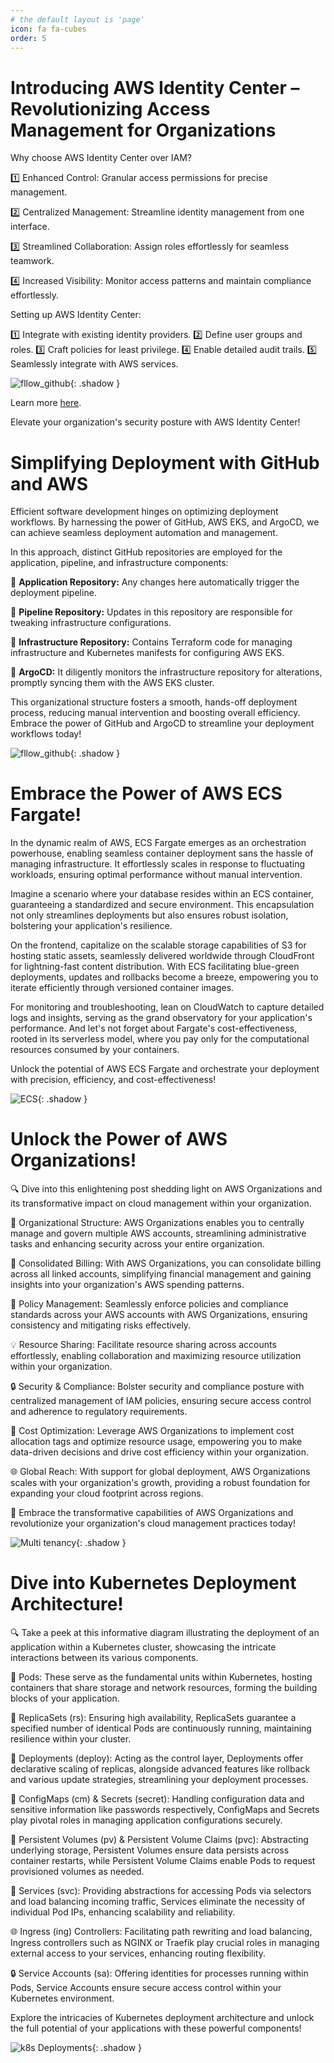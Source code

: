 ```yaml
---
# the default layout is 'page'
icon: fa fa-cubes
order: 5
---
```

<script defer data-domain="senad-d.github.io" src="https://plus.seki.pro/js/script.js"></script>

# Introducing AWS Identity Center – Revolutionizing Access Management for Organizations

Why choose AWS Identity Center over IAM?

1️⃣ Enhanced Control: Granular access permissions for precise management.

2️⃣ Centralized Management: Streamline identity management from one interface.

3️⃣ Streamlined Collaboration: Assign roles effortlessly for seamless teamwork.

4️⃣ Increased Visibility: Monitor access patterns and maintain compliance effortlessly.

Setting up AWS Identity Center:

1️⃣ Integrate with existing identity providers.
2️⃣ Define user groups and roles.
3️⃣ Craft policies for least privilege.
4️⃣ Enable detailed audit trails.
5️⃣ Seamlessly integrate with AWS services.

![fllow_github](https://github.com/senad-d/senad-d.github.io/blob/5c85b206895c7b7a1fd9a31744aa63895f69134a/_media/gif/Iam_identity_center.gif?raw=true){: .shadow }

Learn more [here](https://aws.amazon.com/iam/identity-center/).

Elevate your organization's security posture with AWS Identity Center!

# Simplifying Deployment with GitHub and AWS
Efficient software development hinges on optimizing deployment workflows. By harnessing the power of GitHub, AWS EKS, and ArgoCD, we can achieve seamless deployment automation and management.

In this approach, distinct GitHub repositories are employed for the application, pipeline, and infrastructure components:

🔹 **Application Repository:** Any changes here automatically trigger the deployment pipeline.

🔹 **Pipeline Repository:** Updates in this repository are responsible for tweaking infrastructure configurations.

🔹 **Infrastructure Repository:** Contains Terraform code for managing infrastructure and Kubernetes manifests for configuring AWS EKS.

🔹 **ArgoCD:** It diligently monitors the infrastructure repository for alterations, promptly syncing them with the AWS EKS cluster.

This organizational structure fosters a smooth, hands-off deployment process, reducing manual intervention and boosting overall efficiency. Embrace the power of GitHub and ArgoCD to streamline your deployment workflows today!

![fllow_github](https://github.com/senad-d/senad-d.github.io/blob/49ce32e6c45c8eb1c6578b56e1ef79e9eae034be/_media/gif/GitHub-flow-v2.gif?raw=true){: .shadow }

# Embrace the Power of AWS ECS Fargate!
In the dynamic realm of AWS, ECS Fargate emerges as an orchestration powerhouse, enabling seamless container deployment sans the hassle of managing infrastructure. It effortlessly scales in response to fluctuating workloads, ensuring optimal performance without manual intervention.

Imagine a scenario where your database resides within an ECS container, guaranteeing a standardized and secure environment. This encapsulation not only streamlines deployments but also ensures robust isolation, bolstering your application's resilience.

On the frontend, capitalize on the scalable storage capabilities of S3 for hosting static assets, seamlessly delivered worldwide through CloudFront for lightning-fast content distribution. With ECS facilitating blue-green deployments, updates and rollbacks become a breeze, empowering you to iterate efficiently through versioned container images.

For monitoring and troubleshooting, lean on CloudWatch to capture detailed logs and insights, serving as the grand observatory for your application's performance. And let's not forget about Fargate's cost-effectiveness, rooted in its serverless model, where you pay only for the computational resources consumed by your containers.

Unlock the potential of AWS ECS Fargate and orchestrate your deployment with precision, efficiency, and cost-effectiveness!

![ECS](https://github.com/senad-d/senad-d.github.io/blob/b81c05fa558c1917ee6fae1fec1d3f0667777ff0/_media/gif/ecs_infra.gif?raw=true){: .shadow }

# Unlock the Power of AWS Organizations! 
🔍 Dive into this enlightening post shedding light on AWS Organizations and its transformative impact on cloud management within your organization.

🌟 Organizational Structure: AWS Organizations enables you to centrally manage and govern multiple AWS accounts, streamlining administrative tasks and enhancing security across your entire organization.

🚀 Consolidated Billing: With AWS Organizations, you can consolidate billing across all linked accounts, simplifying financial management and gaining insights into your organization's AWS spending patterns.

🔑 Policy Management: Seamlessly enforce policies and compliance standards across your AWS accounts with AWS Organizations, ensuring consistency and mitigating risks effectively.

💡 Resource Sharing: Facilitate resource sharing across accounts effortlessly, enabling collaboration and maximizing resource utilization within your organization.

🔒 Security & Compliance: Bolster security and compliance posture with centralized management of IAM policies, ensuring secure access control and adherence to regulatory requirements.

🎯 Cost Optimization: Leverage AWS Organizations to implement cost allocation tags and optimize resource usage, empowering you to make data-driven decisions and drive cost efficiency within your organization.

🌐 Global Reach: With support for global deployment, AWS Organizations scales with your organization's growth, providing a robust foundation for expanding your cloud footprint across regions.

🚀 Embrace the transformative capabilities of AWS Organizations and revolutionize your organization's cloud management practices today! 

![Multi tenancy](https://github.com/senad-d/senad-d.github.io/blob/673c8dbb7c8953dc4fe46794a6e9a5628cb327ed/_media/gif/AWS-Cloud.gif?raw=true){: .shadow }


# Dive into Kubernetes Deployment Architecture!

🔍 Take a peek at this informative diagram illustrating the deployment of an application within a Kubernetes cluster, showcasing the intricate interactions between its various components.

🌟 Pods: These serve as the fundamental units within Kubernetes, hosting containers that share storage and network resources, forming the building blocks of your application.

🔄 ReplicaSets (rs): Ensuring high availability, ReplicaSets guarantee a specified number of identical Pods are continuously running, maintaining resilience within your cluster.

🚀 Deployments (deploy): Acting as the control layer, Deployments offer declarative scaling of replicas, alongside advanced features like rollback and various update strategies, streamlining your deployment processes.

🔑 ConfigMaps (cm) & Secrets (secret): Handling configuration data and sensitive information like passwords respectively, ConfigMaps and Secrets play pivotal roles in managing application configurations securely.

💾 Persistent Volumes (pv) & Persistent Volume Claims (pvc): Abstracting underlying storage, Persistent Volumes ensure data persists across container restarts, while Persistent Volume Claims enable Pods to request provisioned volumes as needed.

🎯 Services (svc): Providing abstractions for accessing Pods via selectors and load balancing incoming traffic, Services eliminate the necessity of individual Pod IPs, enhancing scalability and reliability.

🌐 Ingress (ing) Controllers: Facilitating path rewriting and load balancing, Ingress controllers such as NGINX or Traefik play crucial roles in managing external access to your services, enhancing routing flexibility.

🔒 Service Accounts (sa): Offering identities for processes running within Pods, Service Accounts ensure secure access control within your Kubernetes environment.

Explore the intricacies of Kubernetes deployment architecture and unlock the full potential of your applications with these powerful components!

![k8s Deployments](https://github.com/senad-d/senad-d.github.io/blob/047ec0ebea07b2fa87d7cac1d1956eb1a8afa432/_media/gif/k8s_deployment.gif?raw=true){: .shadow }
